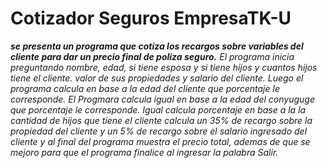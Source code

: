 # Cotizador Seguros EmpresaTK-U

***se presenta un programa que cotiza los recargos sobre variables del cliente para dar un precio final de poliza 
seguro.***
*El programa inicia preguntando nombre, edad, si tiene esposa y si tiene hijos y cuantos hijos tiene el cliente.
valor de sus propiedades y salario del cliente.
Luego el programa calcula en base a la edad del cliente que porcentaje le corresponde.
El Progmara calcula igual en base a la edad del conyuguge que porcentaje le corresponde.
Igual calcula porcentaje en base a la la cantidad de hijos que tiene el cliente 
calcula un 35% de recargo sobre la propiedad del cliente y un 5% de recargo sobre el salario ingresado
del cliente y al final del programa muestra el precio total, ademas de que se mejoro para que el programa
finalice al ingresar la palabra Salir.*
